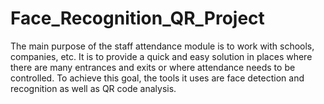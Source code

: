 # Face_Recognition_QR_Project
The main purpose of the staff attendance module is to work with schools, companies, etc. It is to provide a quick and easy solution in places where there are many entrances and exits or where attendance needs to be controlled. To achieve this goal, the tools it uses are face detection and recognition as well as QR code analysis.
